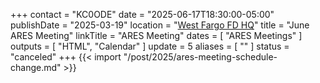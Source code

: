 +++
contact = "KC0ODE"
date = "2025-06-17T18:30:00-05:00"
publishDate = "2025-03-19"
location = "[West Fargo FD HQ](/places/west-fargo-fire-department-headquarters/)"
title = "June ARES Meeting"
linkTitle = "ARES Meeting"
dates = [ "ARES Meetings" ]
outputs = [ "HTML", "Calendar" ]
update = 5
aliases = [ "" ]
status = "canceled"
+++
{{< import "/post/2025/ares-meeting-schedule-change.md" >}}
